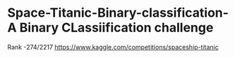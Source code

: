 # Space-Titanic-Binary-classification- A Binary CLassiification challenge
Rank -274/2217
https://www.kaggle.com/competitions/spaceship-titanic
